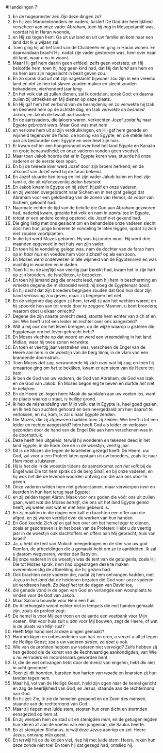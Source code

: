 #Handelingen 7
1. En de hogepriester zei: Zijn deze dingen zo?
2. En hij zei: Mannenbroeders en vaders, luister! De God der heerlijkheid verscheen aan onze vader Abraham, toen hij *nog* in Mesopotamië was, voordat hij in Haran woonde,
3. en Hij zei tegen hem: Ga uit uw land en uit uw familie en kom naar een land dat Ik u wijzen zal.
4. Toen ging hij uit het land van de Chaldeeën en ging in Haran wonen. En daarvandaan bracht Hij, nadat zijn vader gestorven was, hem over naar dit land, waar u nu in woont.
5. Maar Hij gaf hem daarin geen erfdeel, zelfs geen voetstap; en Hij beloofde hem, toen hij *nog* geen kind had, dat Hij dat *land* aan hem en na hem aan zijn nageslacht in bezit geven zou.
6. En zo sprak God *uit* dat zijn nageslacht bijwoner zou zijn in een vreemd land en *dat* ze hen tot slaven zouden maken en slecht zouden behandelen, vierhonderd jaar *lang*.
7. En het volk dat zij zullen dienen, zal Ik oordelen, sprak God; en daarna zullen zij uittrekken en Mij dienen op deze plaats.
8. En Hij gaf hem het verbond van de besnijdenis; en zo verwekte hij Izak en besneed hem op de achtste dag, en Izak *verwekte en besneed* Jakob, en Jakob de twaalf aartsvaders.
9. En de aartsvaders, die jaloers waren, verkochten Jozef *zodat hij* naar Egypte *gebracht werd*. Maar God was met hem
10. en verloste hem uit al zijn verdrukkingen, en Hij gaf hem genade en wijsheid tegenover de farao, de koning van Egypte; en die stelde hem aan als bestuurder over Egypte en over heel zijn huis.
11. Er kwam echter een hongersnood over heel het land Egypte en Kanaän en grote benauwdheid; en onze vaderen vonden geen voedsel.
12. Maar toen Jakob hoorde dat er in Egypte koren was, stuurde hij onze vaderen er de eerste keer opuit.
13. En bij de tweede *keer* werd Jozef door zijn broers herkend; en de afkomst van Jozef werd bij de farao bekend.
14. En Jozef stuurde *hen* terug en liet zijn vader Jakob halen en heel zijn familie, die uit vijfenzeventig zielen *bestond*.
15. En Jakob kwam in Egypte en hij stierf, hijzelf en onze vaderen,
16. en zij werden overgebracht naar Sichem en in het graf gelegd dat Abraham voor een geldbedrag van de zonen van Hemor, *de vader* van Sichem, gekocht had.
17. Naarmate echter de tijd van de belofte die God aan Abraham gezworen had, naderbij kwam, groeide het volk en nam *in aantal* toe in Egypte,
18. totdat er een andere koning opstond, die Jozef niet gekend had.
19. Die ging listig met ons geslacht om en behandelde onze vaderen slecht door hen hun jonge kinderen te vondeling te laten leggen, opdat zij zich niet zouden voortplanten.
20. In die tijd werd Mozes geboren. Hij was bijzonder mooi. Hij werd drie maanden opgevoed in het huis van zijn vader.
21. En toen hij te vondeling gelegd was, nam de dochter van *de* farao hem op *in haar huis* en voedde hem voor zichzelf op als een zoon.
22. En Mozes werd onderwezen in alle wijsheid van de Egyptenaren en was machtig in woorden en in daden.
23. Toen hij nu de *leef*tijd van veertig jaar bereikt had, kwam het in zijn hart op zijn broeders, de Israëlieten, te bezoeken.
24. En toen hij iemand zag die onrecht leed, nam hij *hem* in bescherming en wreekte degene die mishandeld werd: hij sloeg de Egyptenaar *dood*.
25. En hij dacht dat zijn broeders begrijpen zouden dat God hun door zijn hand verlossing zou geven, maar zij begrepen het niet.
26. En de volgende dag zagen zij hem, terwijl zij aan het vechten waren; en hij spoorde hen aan tot vrede door te zeggen: Mannen, u bent broeders; waarom doet u elkaar onrecht?
27. Degene die zijn naaste onrecht deed, stootte hem echter van zich af en zei: Wie heeft u tot een leider en rechter over ons aangesteld?
28. Wilt u mij *ook* om het leven brengen, op de wijze waarop u gisteren die Egyptenaar om het leven gebracht hebt?
29. En Mozes vluchtte op dat woord en werd een vreemdeling in het land Midian, waar hij twee zonen verwekte.
30. En toen er veertig jaar verstreken was, verscheen de Engel van de Heere aan hem in de woestijn van de berg Sinaï, in de vlam van een brandende doornstruik.
31. Toen Mozes *dat* zag, verwonderde hij zich over wat hij zag; en toen hij ernaartoe ging om *het* te bekijken, kwam er een stem van de Heere tot hem:
32. Ik ben de God van uw vaderen, de God van Abraham, de God van Izak en de God van Jakob. En Mozes begon erg te beven en durfde *het* niet te bekijken.
33. En de Heere zei tegen hem: Maak de sandalen aan uw voeten los, want de plaats waarop u staat, is heilige grond.
34. Ik heb de mishandeling van Mijn volk, dat in Egypte is, heel goed gezien, en Ik heb hun zuchten gehoord en ben neergedaald om hen daaruit te verlossen; en nu, kom, Ik zal u naar Egypte zenden.
35. Die Mozes, die zij afgewezen hadden toen zij zeiden: Wie heeft u tot een leider en rechter aangesteld? hém heeft God als leider en verlosser gezonden door de hand van de Engel Die aan hem verschenen was in de doornstruik.
36. Deze heeft hen uitgeleid, terwijl hij wonderen en tekenen deed in het land Egypte, in de Rode Zee en in de woestijn, veertig jaar.
37. Dit is de Mozes die tegen de Israëlieten gezegd heeft: De Heere, uw God, zal voor u een Profeet laten opstaan uit uw broeders, zoals ik; naar Hem moet u luisteren.
38. Hij is het die in de woestijn tijdens de samenkomst *van het volk* bij de Engel was Die tot hem sprak op de berg Sinaï, en bij onze vaderen, *en hij was het* die de levende woorden ontving om die aan ons *door* te geven.
39. Onze vaderen wilden hem niet gehoorzamen, maar verwierpen *hem* en keerden in hun hart terug naar Egypte;
40. en zij zeiden tegen Aäron: Maak voor ons goden die vóór ons uit zullen gaan, want *wat* die Mozes *betreft*, die ons uit het land Egypte geleid heeft, wij weten niet wat er met hem gebeurd is.
41. En zij maakten in die dagen een kalf en brachten een offer aan die afgod, en zij waren verblijd over de werken van hun handen.
42. En God keerde *Zich af* en gaf hen over om het hemelleger te dienen, zoals er geschreven is in het boek van de Profeten: Hebt u *de* veertig jaar in de woestijn ook slachtoffers en offers aan Mij gebracht, huis van Israël?
43. Ja, u hebt de tent van Moloch meegedragen en de ster van uw god Remfan, de afbeeldingen die u gemaakt hebt om ze te aanbidden. Ik zal u daarom wegvoeren, verder dan Babylon.
44. Bij onze vaderen in de woestijn was de tent van de getuigenis, zoals Hij Die tot Mozes sprak, *hem* had opgedragen deze te maken overeenkomstig de afbeelding die hij gezien had.
45. Ook brachten onze vaderen die, nadat zij hem ontvangen hadden, met Jozua in het *land* dat de heidenen bezaten die God voor onze vaderen uit verdreven heeft. *Zo bleef het* tot de dagen van David toe,
46. die genade vond in de ogen van God en verlangde een woonplaats te vinden voor de God van Jakob.
47. Maar Salomo bouwde voor Hem een huis.
48. De Allerhoogste woont echter niet in tempels die met handen gemaakt zijn, zoals de profeet zegt:
49. De hemel is voor Mij een troon en de aarde een voetbank voor Mijn voeten. Wat voor huis zult u *dan* voor Mij bouwen, zegt de Heere, of wat is de plaats van Mijn rust?
50. Heeft Mijn hand niet al deze dingen gemaakt?
51. Hardnekkigen en onbesnedenen van hart en oren, u verzet u altijd tegen de Heilige Geest; zoals uw vaderen *deden*, *zo doet* u ook.
52. Wie van de profeten hebben uw vaderen niet vervolgd? Zelfs hebben zij hen gedood die de komst van de Rechtvaardige aankondigden, van Wie u nu verraders en moordenaars geworden bent.
53. U, die de wet ontvangen hebt door de dienst van engelen, hebt *die* niet in acht genomen!
54. Toen zij dit hoorden, barstten hun harten *van woede* en knarsten zij *hun* tanden tegen hem.
55. Maar hij, vol van de Heilige Geest, hield zijn ogen naar de hemel gericht en zag de heerlijkheid van God, en Jezus, staande aan de rechter*hand* van God.
56. En hij zei: Zie, ik zie de hemelen geopend en de Zoon des mensen, staande aan de rechter*hand* van God.
57. Maar zij riepen met luide stem, stopten hun oren dicht en stormden eensgezind op hem af.
58. En zij wierpen hem de stad uit en stenigden *hem*, en de getuigen legden hun kleren af aan de voeten van een jongeman, die Saulus heette.
59. En zij stenigden Stefanus, terwijl deze *Jezus* aanriep en zei: Heere Jezus, ontvang mijn geest.
60. En terwijl hij op de knieën viel, riep hij met luide stem: Heere, reken hun deze zonde niet toe! En toen hij dat gezegd had, ontsliep hij.
